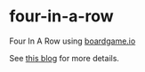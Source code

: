 # four-in-a-row

Four In A Row using [boardgame.io](https://github.com/google/boardgame.io)

See [this blog](http://localhost:1313/blog/four-in-a-row-boardgameio/) for more details.